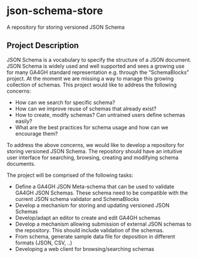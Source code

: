 # json-schema-store
A repository for storing versioned JSON Schema

## Project Description
JSON Schema is a vocabulary to specify the structure of a JSON document. JSON Schema is widely used and well supported and sees a growing use for many GA4GH standard representation e.g. through the “SchemaBlocks” project.
At the moment we are missing a way to manage this growing collection of schemas. This project would like to address the following concerns:
* How can we search for specific schema? 
* How can we improve reuse of schemas that already exist?
* How to create, modify schemas? Can untrained users define schemas easily? 
* What are the best practices for schema usage and how can we encourage them?

To address the above concerns, we would like to develop a repository for storing versioned JSON Schema. The repository should have an intuitive user interface for searching, browsing, creating and modifying schema documents. 

The project will be comprised of the following tasks:
* Define a GA4GH JSON Meta-schema that can be used to validate GA4GH JSON Schemas. These schema need to be compatible with the current JSON schema validator and SchemaBlocks
* Develop a mechanism for storing and updating versioned JSON Schemas 
* Develop/adapt an editor to create and edit GA4GH schemas
* Develop a mechanism allowing submission of external JSON schemas to the repository. This should include validation of the schemas.
* From schema, generate sample data file for deposition in different formats (JSON, CSV, ..) 
* Developing a web client for browsing/searching schemas

